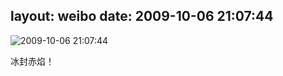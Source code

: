 layout: weibo
date: 2009-10-06 21:07:44
---
<meta name="referrer" content="no-referrer" />

<img src="/images/favicon.ico" style="float: left;"/>2009-10-06 21:07:44

冰封赤焰！

